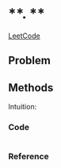 # **. **

[LeetCode ]()

## Problem



## Methods
Intuition: 


### Code
```JavaScript

```

### Reference